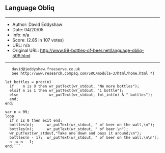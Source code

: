 
## Language Obliq ##
---
- Author: David Eddyshaw
- Date: 04/20/05
- Info: n/a
- Score:  (2.85 in 107 votes)
- URL: n/a
- Original URL: http://www.99-bottles-of-beer.net/language-obliq-509.html
---

```(* 99 Bottles of Beer in Obliq; by David Eddyshaw,
   david@jeddyshaw.freeserve.co.uk
   See http://www.research.compaq.com/SRC/modula-3/html/home.html *)

let bottles = proc(n)
  if    n is 0 then wr_putText(wr_stdout, "No more bottles");
  elsif n is 1 then wr_putText(wr_stdout, "1 bottle");
  else              wr_putText(wr_stdout, fmt_int(n) & " bottles");
  end;
end;

var n = 99;
loop  
  if n is 0 then exit end;
  bottles(n);      wr_putText(wr_stdout, " of beer on the wall,\n");
  bottles(n);      wr_putText(wr_stdout, " of beer.\n");
  wr_putText(wr_stdout,"Take one down and pass it around;\n");
  bottles(n - 1);  wr_putText(wr_stdout, " of beer on the wall.\n\n");
  n := n - 1;
end;```